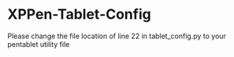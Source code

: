 ﻿# XPPen-Tablet-Config

Please change the file location of line 22 in tablet_config.py to your pentablet utility file
